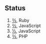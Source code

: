 ## Status

1. [2⁄2](https://adventofcode.com/2021/day/1), Ruby
2. [2⁄2](https://adventofcode.com/2021/day/2), JavaScript
3. [1⁄2](https://adventofcode.com/2021/day/3), JavaScript
4. [2⁄2](https://adventofcode.com/2021/day/4), PHP
